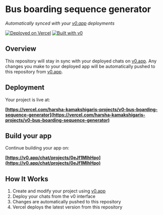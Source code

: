 # Bus boarding sequence generator

*Automatically synced with your [v0.app](https://v0.app) deployments*

[![Deployed on Vercel](https://img.shields.io/badge/Deployed%20on-Vercel-black?style=for-the-badge&logo=vercel)](https://vercel.com/harsha-kamakshigaris-projects/v0-bus-boarding-sequence-generator)
[![Built with v0](https://img.shields.io/badge/Built%20with-v0.app-black?style=for-the-badge)](https://v0.app/chat/projects/0eJf1MlhHpo)

## Overview

This repository will stay in sync with your deployed chats on [v0.app](https://v0.app).
Any changes you make to your deployed app will be automatically pushed to this repository from [v0.app](https://v0.app).

## Deployment

Your project is live at:

**[https://vercel.com/harsha-kamakshigaris-projects/v0-bus-boarding-sequence-generator](https://vercel.com/harsha-kamakshigaris-projects/v0-bus-boarding-sequence-generator)**

## Build your app

Continue building your app on:

**[https://v0.app/chat/projects/0eJf1MlhHpo](https://v0.app/chat/projects/0eJf1MlhHpo)**

## How It Works

1. Create and modify your project using [v0.app](https://v0.app)
2. Deploy your chats from the v0 interface
3. Changes are automatically pushed to this repository
4. Vercel deploys the latest version from this repository